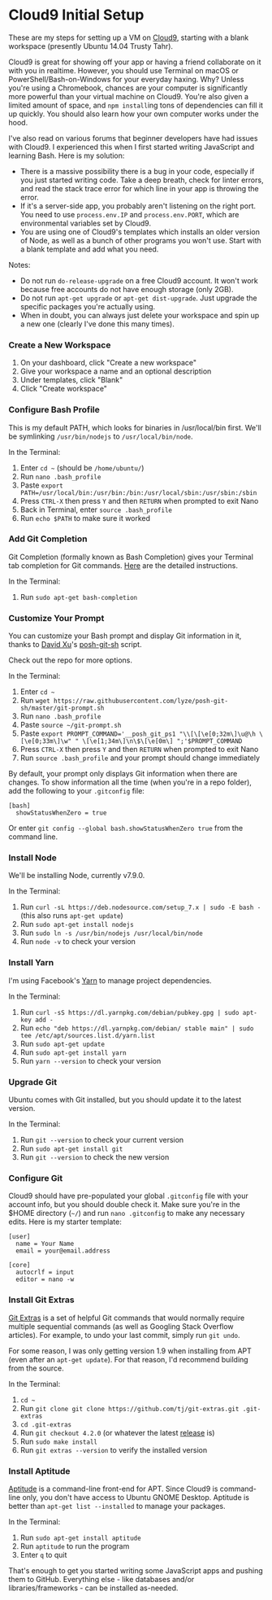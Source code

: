 # Cloud9 Initial Setup
These are my steps for setting up a VM on [Cloud9](https://c9.io), starting with a blank workspace (presently Ubuntu 14.04 Trusty Tahr).  

Cloud9 is great for showing off your app or having a friend collaborate on it with you in realtime. However, you should use Terminal on macOS or PowerShell/Bash-on-Windows for your everyday haxing. Why? Unless you're using a Chromebook, chances are your computer is significantly more powerful than your virtual machine on Cloud9. You're also given a limited amount of space, and `npm install`ing tons of dependencies can fill it up quickly. You should also learn how your own computer works under the hood.  

I've also read on various forums that beginner developers have had issues with Cloud9. I experienced this when I first started writing JavaScript and learning Bash. Here is my solution:  

* There is a massive possibility there is a bug in your code, especially if you just started writing code. Take a deep breath, check for linter errors, and read the stack trace error for which line in your app is throwing the error.
* If it's a server-side app, you probably aren't listening on the right port. You need to use `process.env.IP` and `process.env.PORT`, which are environmental variables set by Cloud9.
* You are using one of Cloud9's templates which installs an older version of Node, as well as a bunch of other programs you won't use. Start with a blank template and add what you need.

Notes:  

*   Do not run `do-release-upgrade` on a free Cloud9 account. It won't work because free accounts do not have enough storage (only 2GB).
*   Do not run `apt-get upgrade` or `apt-get dist-upgrade`. Just upgrade the specific packages you're actually using.
*   When in doubt, you can always just delete your workspace and spin up a new one (clearly I've done this many times).  

### Create a New Workspace  

1. On your dashboard, click "Create a new workspace"
2. Give your workspace a name and an optional description
3. Under templates, click "Blank"
4. Click "Create workspace"  

### Configure Bash Profile
This is my default PATH, which looks for binaries in /usr/local/bin first. We'll be symlinking `/usr/bin/nodejs` to `/usr/local/bin/node`.  

In the Terminal:  

1. Enter `cd ~` (should be `/home/ubuntu/`)
2. Run `nano .bash_profile`
3. Paste `export PATH=/usr/local/bin:/usr/bin:/bin:/usr/local/sbin:/usr/sbin:/sbin`
4. Press `CTRL-X` then press `Y` and then `RETURN` when prompted to exit Nano
5. Back in Terminal, enter `source .bash_profile`
6. Run `echo $PATH` to make sure it worked

### Add Git Completion
Git Completion (formally known as Bash Completion) gives your Terminal tab completion for Git commands. [Here](https://github.com/bobthecow/git-flow-completion/wiki/Install-Bash-git-completion) are the detailed instructions.  

In the Terminal:  

1. Run `sudo apt-get bash-completion`  

### Customize Your Prompt
You can customize your Bash prompt and display Git information in it, thanks to [David Xu](https://github.com/lyze)'s [posh-git-sh](https://github.com/lyze/posh-git-sh) script.  

Check out the repo for more options.  

In the Terminal:  

1. Enter `cd ~`
2. Run `wget https://raw.githubusercontent.com/lyze/posh-git-sh/master/git-prompt.sh`
3. Run `nano .bash_profile`
4. Paste `source ~/git-prompt.sh`
5. Paste `export PROMPT_COMMAND='__posh_git_ps1 "\\[\[\e[0;32m\]\u@\h \[\e[0;33m\]\w" " \[\e[1;34m\]\n\$\[\e[0m\] ";'$PROMPT_COMMAND`
6. Press `CTRL-X` then press `Y` and then `RETURN` when prompted to exit Nano
7. Run `source .bash_profile` and your prompt should change immediately  

By default, your prompt only displays Git information when there are changes. To show information all the time (when you're in a repo folder), add the following to your `.gitconfig` file:  

```
[bash]
  showStatusWhenZero = true
```  

Or enter `git config --global bash.showStatusWhenZero true` from the command line.  

### Install Node
We'll be installing Node, currently v7.9.0.  

In the Terminal:  

1. Run `curl -sL https://deb.nodesource.com/setup_7.x | sudo -E bash -` (this also runs `apt-get update`)
2. Run `sudo apt-get install nodejs`
3. Run `sudo ln -s /usr/bin/nodejs /usr/local/bin/node`
4. Run `node -v` to check your version  

### Install Yarn
I'm using Facebook's [Yarn](https://yarnpkg.com/) to manage project dependencies.  

In the Terminal:  

1. Run `curl -sS https://dl.yarnpkg.com/debian/pubkey.gpg | sudo apt-key add -`
2. Run `echo "deb https://dl.yarnpkg.com/debian/ stable main" | sudo tee /etc/apt/sources.list.d/yarn.list`
3. Run `sudo apt-get update`
4. Run `sudo apt-get install yarn`
5. Run `yarn --version` to check your version  

### Upgrade Git
Ubuntu comes with Git installed, but you should update it to the latest version.  

In the Terminal:  

1. Run `git --version` to check your current version
2. Run `sudo apt-get install git`
3. Run `git --version` to check the new version  

### Configure Git
Cloud9 should have pre-populated your global `.gitconfig` file with your account info, but you should double check it. Make sure you're in the $HOME directory (`~/`) and run `nano .gitconfig` to make any necessary edits. Here is my starter template:  

```
[user]
  name = Your Name
  email = your@email.address

[core]
  autocrlf = input
  editor = nano -w
```  

### Install Git Extras
[Git Extras]() is a set of helpful Git commands that would normally require multiple sequential commands (as well as Googling Stack Overflow articles). For example, to undo your last commit, simply run `git undo`.  

For some reason, I was only getting version 1.9 when installing from APT (even after an `apt-get update`). For that reason, I'd recommend building from the source.  

In the Terminal:  

1. `cd ~`
2. Run `git clone git clone https://github.com/tj/git-extras.git .git-extras`
3. `cd .git-extras`
4. Run `git checkout 4.2.0` (or whatever the latest [release](https://github.com/tj/git-extras/releases) is)
4. Run `sudo make install`
5. Run `git extras --version` to verify the installed version  

### Install Aptitude
[Aptitude](https://wiki.debian.org/Aptitude) is a command-line front-end for APT. Since Cloud9 is command-line only, you don't have access to Ubuntu GNOME Desktop. Aptitude is better than `apt-get list --installed` to manage your packages.  

In the Terminal:  

1. Run `sudo apt-get install aptitude`
2. Run `aptitude` to run the program
3. Enter `q` to quit  

That's enough to get you started writing some JavaScript apps and pushing them to GitHub. Everything else - like databases and/or libraries/frameworks - can be installed as-needed.  
